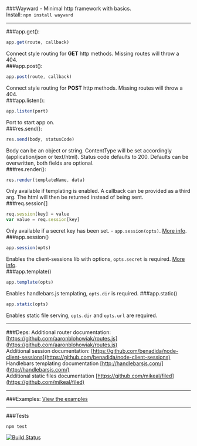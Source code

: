###Wayward - Minimal http framework with basics.  
Install: ```npm install wayward```
***
###app.get():  
```javascript
app.get(route, callback)
```
Connect style routing for __GET__ http methods. Missing routes will throw a 404.  
###app.post():  
```javascript
app.post(route, callback)
```
Connect style routing for __POST__ http methods. Missing routes will throw a 404.  
###app.listen():  
```javascript
app.listen(port)
```
Port to start app on.  
###res.send():  
```javascript
res.send(body, statusCode)
```
Body can be an object or string. ContentType will be set accordingly (application/json or text/html). Status code defaults to 200. Defaults can be overwritten, both fields are optional.  
###res.render():  
```javascript
res.render(templateName, data)
```
Only available if templating is enabled. A callback can be provided as a third arg. The html will then be returned instead of being sent.  
###req.session[]
```javascript
req.session[key] = value
var value = req.session[key]
```
Only available if a secret key has been set. - ```app.session(opts)```. [More info](https://github.com/benadida/node-client-sessions).  
###app.session()  
```javascript
app.session(opts)
```
Enables the client-sessions lib with options, ```opts.secret``` is required. [More info](https://github.com/aaronblohowiak/routes.js).  
###app.template()  
```javascript
app.template(opts)
```
Enables handlebars.js templating, ```opts.dir``` is required. 
###app.static()
```javascript
app.static(opts)
```
Enables static file serving, ```opts.dir``` and ```opts.url``` are required. 
***
###Deps:
Additional router documentation: [https://github.com/aaronblohowiak/routes.js](https://github.com/aaronblohowiak/routes.js)  
Additional session documentation: [https://github.com/benadida/node-client-sessions](https://github.com/benadida/node-client-sessions)  
Handlebars templating documentation [http://handlebarsjs.com/](http://handlebarsjs.com/)  
Additional static files documentation [https://github.com/mikeal/filed](https://github.com/mikeal/filed)
***
###Examples: 
[View the examples](https://github.com/bradleyg/wayward/blob/master/example/app.js)  
***
###Tests  
```
npm test
```  

[![Build Status](https://secure.travis-ci.org/bradleyg/wayward.png)](http://travis-ci.org/bradleyg/wayward)